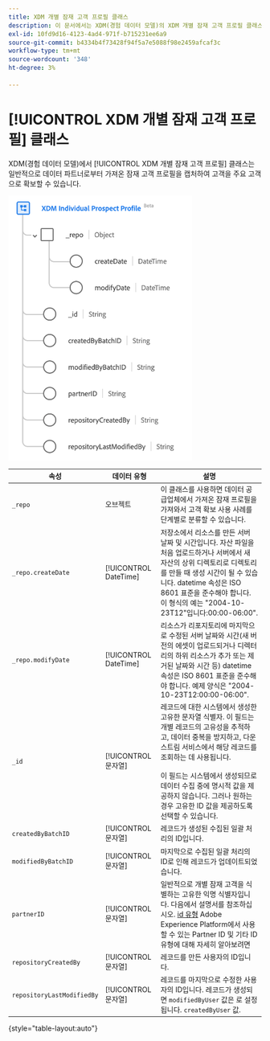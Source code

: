 ```yaml
---
title: XDM 개별 잠재 고객 프로필 클래스
description: 이 문서에서는 XDM(경험 데이터 모델)의 XDM 개별 잠재 고객 프로필 클래스에 대한 개요를 제공합니다.
exl-id: 10fd9d16-4123-4ad4-971f-b715231ee6a9
source-git-commit: b4334b4f73428f94f5a7e5088f98e2459afcaf3c
workflow-type: tm+mt
source-wordcount: '348'
ht-degree: 3%

---
```


# [!UICONTROL XDM 개별 잠재 고객 프로필] 클래스

XDM(경험 데이터 모델)에서 [!UICONTROL XDM 개별 잠재 고객 프로필] 클래스는 일반적으로 데이터 파트너로부터 가져온 잠재 고객 프로필을 캡처하여 고객을 주요 고객으로 확보할 수 있습니다.

![XDM Prospect 클래스의 스키마 다이어그램입니다.](../images/classes/individual-prospect-profile.png)

| 속성 | 데이터 유형 | 설명 |
| --- | --- | --- |
| `_repo` | 오브젝트 | 이 클래스를 사용하면 데이터 공급업체에서 가져온 잠재 프로필을 가져와서 고객 확보 사용 사례를 단계별로 분류할 수 있습니다. |
| `_repo.createDate` | [!UICONTROL DateTime] | 저장소에서 리소스를 만든 서버 날짜 및 시간입니다. 자산 파일을 처음 업로드하거나 서버에서 새 자산의 상위 디렉토리로 디렉토리를 만들 때 생성 시간이 될 수 있습니다. datetime 속성은 ISO 8601 표준을 준수해야 합니다. 이 형식의 예는 &quot;2004-10-23T12&quot;입니다:00:00-06:00&quot;. |
| `_repo.modifyDate` | [!UICONTROL DateTime] | 리소스가 리포지토리에 마지막으로 수정된 서버 날짜와 시간(새 버전의 에셋이 업로드되거나 디렉터리의 하위 리소스가 추가 또는 제거된 날짜와 시간 등) datetime 속성은 ISO 8601 표준을 준수해야 합니다. 예제 양식은 &quot;2004-10-23T12:00:00-06:00&quot;. |
| `_id` | [!UICONTROL 문자열] | 레코드에 대한 시스템에서 생성한 고유한 문자열 식별자. 이 필드는 개별 레코드의 고유성을 추적하고, 데이터 중복을 방지하고, 다운스트림 서비스에서 해당 레코드를 조회하는 데 사용됩니다.<br><br>이 필드는 시스템에서 생성되므로 데이터 수집 중에 명시적 값을 제공하지 않습니다. 그러나 원하는 경우 고유한 ID 값을 제공하도록 선택할 수 있습니다. |
| `createdByBatchID` | [!UICONTROL 문자열] | 레코드가 생성된 수집된 일괄 처리의 ID입니다. |
| `modifiedByBatchID` | [!UICONTROL 문자열] | 마지막으로 수집된 일괄 처리의 ID로 인해 레코드가 업데이트되었습니다. |
| `partnerID` | [!UICONTROL 문자열] | 일반적으로 개별 잠재 고객을 식별하는 고유한 익명 식별자입니다. 다음에서 설명서를 참조하십시오. [id 유형](../../identity-service/namespaces.md#identity-type) Adobe Experience Platform에서 사용할 수 있는 Partner ID 및 기타 ID 유형에 대해 자세히 알아보려면 |
| `repositoryCreatedBy` | [!UICONTROL 문자열] | 레코드를 만든 사용자의 ID입니다. |
| `repositoryLastModifiedBy` | [!UICONTROL 문자열] | 레코드를 마지막으로 수정한 사용자의 ID입니다. 레코드가 생성되면 `modifiedByUser` 값은 로 설정됩니다. `createdByUser` 값. |

{style="table-layout:auto"}
